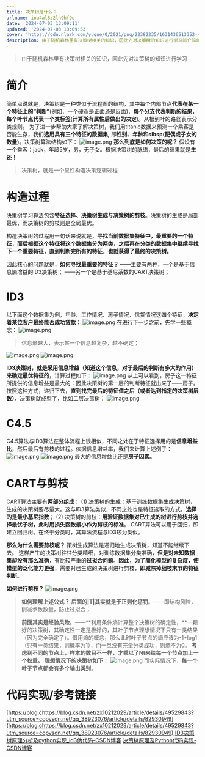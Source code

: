 ```yaml
---
title: 决策树是什么？
urlname: ioa4al8z2lh9hf9o
date: '2024-07-03 13:09:11'
updated: '2024-07-03 13:09:53'
cover: 'https://cdn.nlark.com/yuque/0/2021/png/22382235/1631436513352-4a6c9b57-f926-458d-95dd-23d072f3e64d.png'
description: 由于随机森林里有决策树相关的知识，因此先对决策树的知识进行学习简介简单点说就是，决策树是一种类似于流程图的结构，其中每个内部节点代表在某一个特征上的“判断”(例如，一个硬币是正面还是反面)，每个分支代表判断的结果，每个叶节点代表一个类标签(计算所有属性后做出的决定)。从根到叶的路径表示分类规则...
---
```

> 由于随机森林里有决策树相关的知识，因此先对决策树的知识进行学习

# 简介
简单点说就是，决策树是一种类似于流程图的结构，其中每个内部节点**代表在某一个特征上的“判断”**(例如，一个硬币是正面还是反面)，**每个分支代表判断的结果，每个叶节点代表一个类标签**(**计算所有属性后做出的决定**)。从根到叶的路径表示分类规则。
为了进一步帮助大家了解决策树，我们用titanic数据来预测一个乘客是否能生存，我们**选用具有三个特征的数据集,** 即**性别、年龄和sibsp(配偶或子女的数量)**。决策树算法结构如下：
![image.png](https://oss1.aistar.cool/elog-offer-now/7f1c2ae6321d3e975bb98ae493e6e5dd.png)
**那么到底是如何决策的呢？**
假设有一个乘客：jack，年龄5岁，男，无子女。根据决策树的脉络，最后的结果就是**生还！**
> 决策树，就是一个显性构造决策逻辑过程

# 构造过程
决策树学习算法包含**特征选择、决策树生成与决策树的剪枝**。决策树的生成是局部最优，而决策树的剪枝则是全局最优。

构造决策树的过程用一句话来说就是，**寻找当前数据集特征中，最重要的一个特征，而后根据这个特征将这个数据集分为两类，之后再在分类的数据集中继续寻找下一个重要特征，直到判断完所有的特征，也就获得了最终的决策树。**

因此核心的问题就是，**如何寻找最重要的特征？**
——主要有两种，一个是基于信息熵增益的ID3决策树；
——另一个是基于基尼系数的CART决策树；
# ID3
以下面这个数据集为例，年龄、工作情况、房子情况、信贷情况这四个特征，**决定着某位客户最终能否成功贷款**：
![image.png](https://oss1.aistar.cool/elog-offer-now/e63d4326016cb2984dbd1b42a2ee06e6.png)
在进行下一步之前，先学一些概念：
![image.png](https://oss1.aistar.cool/elog-offer-now/b22f2b4dd6eb86b2af305f91236f2ddf.png)
> 信息熵越大，表示某一个信息越复杂，越不确定；

![image.png](https://oss1.aistar.cool/elog-offer-now/74b2bda448f5416220a72869f1812eef.png)
![image.png](https://oss1.aistar.cool/elog-offer-now/6ff1b5bf5b0b650bcacf224aa95e4e49.png)


**ID3决策树，就是采用信息增益（知道这个信息，对于最后的判断有多大的作用）来确定最优特征的**，计算过程如下：
![image.png](https://oss1.aistar.cool/elog-offer-now/7451a4c131dcfa54d2ffa2a20c8bf6a6.png)
从上可以看到，房子这一特征所提供的信息增益是最大的：因此决策树的第一层的判断特征就出来了——房子。按照这种方式，递归下去，**直到找完最后的特征值之后（或者达到指定的决策树层数）**，决策树就成型了，比如二层决策树：
![image.png](https://oss1.aistar.cool/elog-offer-now/12ed7366b2271d5d941cbbeed88077a1.png)
# C4.5
C4.5算法与ID3算法在整体流程上很相似，不同之处在于特征选择用的是**信息增益比**，然后最后有剪枝的过程。依据信息增益率，我们来计算上述例子：
![image.png](https://oss1.aistar.cool/elog-offer-now/3becc19fb20476b9e1150c7518acb549.png)
![image.png](https://oss1.aistar.cool/elog-offer-now/febba1d3ab559be4baa7741311d5e34d.png)
最大的信息增益比还是**房子因素。**

# CART与剪枝
CART算法主要有**两部分组成**：
(1) 决策树的生成：基于训练数据集生成决策树，生成的决策树要尽量大。这与ID3算法类似，不同之处也是特征选取的方式，**选择的是最小基尼指数**；
(2) 决策树的剪枝：**用验证数据集对已生成的树进行剪枝并选择最优子树，此时用损失函数最小作为剪枝的标准**。
CART算法可以用于回归，即建立回归树。在终于分类时，其算法流程与ID3较为类似。

**那么为什么需要剪枝呢？**
策树生成算法是递归地生成决策树，知道不能继续下去。
这样产生的决策树往往分类精细，对训练数据集分类准确，**但是对未知数据集却没有那么准确**，有比较严重的**过拟合问题**。**因此，为了简化模型的复杂度，使模型的泛化能力更强**，需要对已生成的决策树进行剪枝，**即减除掉细枝末节的特征判断**。

**如何进行剪枝？**
![image.png](https://oss1.aistar.cool/elog-offer-now/4462b97ce43622a79b4bc2cc20be1c21.png)
> **如何理解上述公式？**
> **后面的|T|其实就是于正则化惩罚**。——即结构风险，削减参数数量，防止过拟合；
> 
> **前面其实是经验风险**。——**利用条件熵计算整个决策树的确定性，**一颗好的决策树，其确定性一定是极好的，其叶子节点理想情况下只有一类结果（因为完全确定了）。借用熵的概念，那么此时叶子节点的熵应该为-1*log1（只有一类结果，则概率为1），而一旦没有完全分类成功，则熵不为0。
> **考虑到不同的节点上，样本的数目不一样，才乘以了Nt来给每一个节点加上一个权重。**
> **理想情况下的决策树如下：**
> ![image.png](https://oss1.aistar.cool/elog-offer-now/da3a060bca58cda5b890b288db2bb302.png)
> 而实际情况下，**每一个叶子节点都会有多个输出类别**。

# 代码实现/参考链接
[https://blog.chttps://blog.csdn.net/zx10212029/article/details/49529843?utm_source=copysdn.net/qq_38923076/article/details/82930949](https://blog.chttps://blog.csdn.net/zx10212029/article/details/49529843?utm_source=copysdn.net/qq_38923076/article/details/82930949)
[ID3决策树原理分析及python实现_id3伪代码-CSDN博客](https://blog.csdn.net/u010665216/article/details/78173064)
[决策树原理及Python代码实现-CSDN博客](https://blog.csdn.net/flying_sfeng/article/details/62424225)

